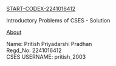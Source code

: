 [START-CODEX-2241016412](https://github.com/Pritish-Pradhan/CodexStart_2241016412)

Introductory Problems of CSES - Solution


[About](https://github.com/Pritish-Pradhan)

Name: Pritish Priyadarshi Pradhan<br>
Regd_No: 2241016412<br>
CSES USERNAME: pritish_2003
